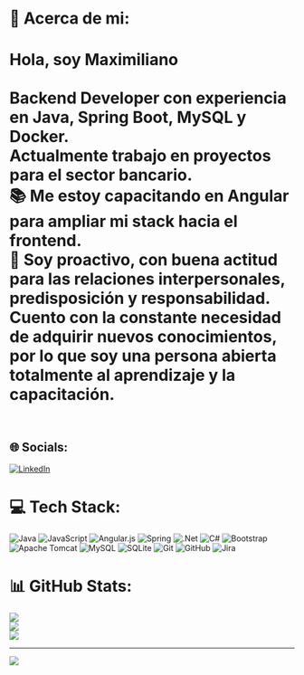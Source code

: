 # 💫 Acerca de mi:
#  Hola, soy Maximiliano  <br><br> **Backend Developer** con experiencia en **Java, Spring Boot, MySQL y Docker**.  <br> Actualmente trabajo en proyectos para el sector bancario.  <br>📚 Me estoy capacitando en **Angular** para ampliar mi stack hacia el frontend.  <br>🚀 Soy proactivo, con buena actitud para las relaciones interpersonales, predisposición y responsabilidad.<br>      Cuento con la constante necesidad de adquirir nuevos conocimientos, por lo que soy una persona abierta totalmente al aprendizaje y la capacitación.<br><br>


## 🌐 Socials:
[![LinkedIn](https://img.shields.io/badge/LinkedIn-%230077B5.svg?logo=linkedin&logoColor=white)](https://linkedin.com/in/maximiliano-gabriel-ortiz  ) 

# 💻 Tech Stack:
![Java](https://img.shields.io/badge/java-%23ED8B00.svg?style=for-the-badge&logo=openjdk&logoColor=white) ![JavaScript](https://img.shields.io/badge/javascript-%23323330.svg?style=for-the-badge&logo=javascript&logoColor=%23F7DF1E) ![Angular.js](https://img.shields.io/badge/angular.js-%23E23237.svg?style=for-the-badge&logo=angularjs&logoColor=white) ![Spring](https://img.shields.io/badge/spring-%236DB33F.svg?style=for-the-badge&logo=spring&logoColor=white) ![.Net](https://img.shields.io/badge/.NET-5C2D91?style=for-the-badge&logo=.net&logoColor=white) ![C#](https://img.shields.io/badge/c%23-%23239120.svg?style=for-the-badge&logo=csharp&logoColor=white) ![Bootstrap](https://img.shields.io/badge/bootstrap-%238511FA.svg?style=for-the-badge&logo=bootstrap&logoColor=white) ![Apache Tomcat](https://img.shields.io/badge/apache%20tomcat-%23F8DC75.svg?style=for-the-badge&logo=apache-tomcat&logoColor=black) ![MySQL](https://img.shields.io/badge/mysql-4479A1.svg?style=for-the-badge&logo=mysql&logoColor=white) ![SQLite](https://img.shields.io/badge/sqlite-%2307405e.svg?style=for-the-badge&logo=sqlite&logoColor=white) ![Git](https://img.shields.io/badge/git-%23F05033.svg?style=for-the-badge&logo=git&logoColor=white) ![GitHub](https://img.shields.io/badge/github-%23121011.svg?style=for-the-badge&logo=github&logoColor=white) ![Jira](https://img.shields.io/badge/jira-%230A0FFF.svg?style=for-the-badge&logo=jira&logoColor=white)
# 📊 GitHub Stats:
![](https://github-readme-stats.vercel.app/api?username=MaximilianoOrtiz&theme=dark&hide_border=false&include_all_commits=false&count_private=false)<br/>
![](https://nirzak-streak-stats.vercel.app/?user=MaximilianoOrtiz&theme=dark&hide_border=false)<br/>
![](https://github-readme-stats.vercel.app/api/top-langs/?username=MaximilianoOrtiz&theme=dark&hide_border=false&include_all_commits=false&count_private=false&layout=compact)

---
[![](https://visitcount.itsvg.in/api?id=MaximilianoOrtiz&icon=0&color=0)](https://visitcount.itsvg.in)

<!-- Proudly created with GPRM ( https://gprm.itsvg.in ) -->
